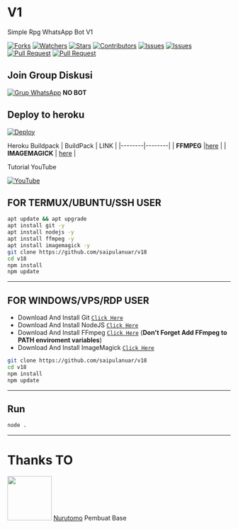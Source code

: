 # V1
Simple Rpg WhatsApp Bot V1

<a href="https://github.com/saipulanuar/v18/network/members"><img title="Forks" src="https://img.shields.io/github/forks/saipulanuar/v18?label=Forks&color=blue&style=flat-square"></a>
<a href="https://github.com/saipulanuar/v18/watchers"><img title="Watchers" src="https://img.shields.io/github/watchers/saipulanuar/v18?label=Watchers&color=green&style=flat-square"></a>
<a href="https://github.com/saipulanuar/v18/stargazers"><img title="Stars" src="https://img.shields.io/github/stars/saipulanuar/v18?label=Stars&color=yellow&style=flat-square"></a>
<a href="https://github.com/saipulanuar/v18/graphs/contributors"><img title="Contributors" src="https://img.shields.io/github/contributors/saipulanuar/v18?label=Contributors&color=blue&style=flat-square"></a>
<a href="https://github.com/saipulanuar/v18/issues"><img title="Issues" src="https://img.shields.io/github/issues/saipulanuar/v18?label=Issues&color=success&style=flat-square"></a>
<a href="https://github.com/saipulanuar/v18/issues?q=is%3Aissue+is%3Aclosed"><img title="Issues" src="https://img.shields.io/github/issues-closed/saipulanuar/v18?label=Issues&color=red&style=flat-square"></a>
<a href="https://github.com/saipulanuar/v18/pulls"><img title="Pull Request" src="https://img.shields.io/github/issues-pr/saipulanuar/v18?label=PullRequest&color=success&style=flat-square"></a>
<a href="https://github.com/saipulanuar/v18/pulls?q=is%3Apr+is%3Aclosed"><img title="Pull Request" src="https://img.shields.io/github/issues-pr-closed/saipulanuar/v18?label=PullRequest&color=red&style=flat-square"></a>

## Join Group Diskusi
[![Grup WhatsApp](https://img.shields.io/badge/WhatsApp%20Group-25D366?style=for-the-badge&logo=whatsapp&logoColor=white)](https://chat.whatsapp.com/EEuvxqQuv4bGsjrTttzFz8) 
**NO BOT**

## Deploy to heroku

[![Deploy](https://www.herokucdn.com/deploy/button.svg)](https://heroku.com/deploy?template=https://github.com/WallHackBotz/alan-heroku)

Heroku Buildpack
| BuildPack | LINK |
|--------|--------|
| **FFMPEG** |[here](https://github.com/jonathanong/heroku-buildpack-ffmpeg-latest) |
| **IMAGEMAGICK** | [here](https://github.com/DuckyTeam/heroku-buildpack-imagemagick) |

Tutorial YouTube

[![YouTube](https://img.shields.io/badge/YouTube-Video-red)](https://youtu.be/DzNIL45qHaM)
## FOR TERMUX/UBUNTU/SSH USER

```bash
apt update && apt upgrade
apt install git -y
apt install nodejs -y
apt install ffmpeg -y
apt install imagemagick -y
git clone https://github.com/saipulanuar/v18
cd v18
npm install
npm update
```
---------

## FOR WINDOWS/VPS/RDP USER

* Download And Install Git [`Click Here`](https://git-scm.com/downloads)
* Download And Install NodeJS [`Click Here`](https://nodejs.org/en/download)
* Download And Install FFmpeg [`Click Here`](https://ffmpeg.org/download.html) (**Don't Forget Add FFmpeg to PATH enviroment variables**)
* Download And Install ImageMagick [`Click Here`](https://imagemagick.org/script/download.php)

```bash
git clone https://github.com/saipulanuar/v18
cd v18
npm install
npm update
```

---------

## Run

```bash
node .
```

---------

# Thanks TO

<a href="https://github.com/DikaArdnt"><img src="https://github.com/Nurutomot.png?size=100" width="100" height="100"></a>
[Nurutomo](https://github.com/Nurutomo)
Pembuat Base 

